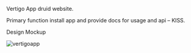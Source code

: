 Vertigo App druid website.

Primary function install app and provide docs for usage and api – KISS.

Design Mockup

![vertigoapp](https://user-images.githubusercontent.com/73197190/190632223-6010b9aa-1719-4791-ba7a-b94d9a81449e.png)
